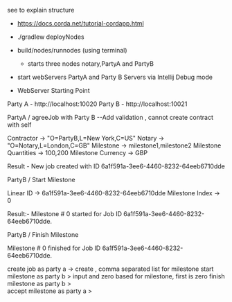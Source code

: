 see to explain structure
- https://docs.corda.net/tutorial-cordapp.html

- ./gradlew deployNodes
- build/nodes/runnodes (using terminal)
    - starts three nodes notary,PartyA and PartyB
- start webServers PartyA and Party B Servers via Intellij Debug mode          

- WebServer Starting Point

Party A - http://localhost:10020
Party B - http://localhost:10021

PartyA / agreeJob with Party B
--Add validation , cannot create contract with self

Contractor -> "O=PartyB,L=New York,C=US"
Notary -> "O=Notary,L=London,C=GB"
Milestone -> milestone1,milestone2
Milestone Quantities -> 100,200
Milestone Currency -> GBP






Result - 
New job created with ID 6a1f591a-3ee6-4460-8232-64eeb6710dde

PartyB / Start Milestone

Linear ID -> 6a1f591a-3ee6-4460-8232-64eeb6710dde
Milestone Index -> 0

Result:-
Milestone # 0 started for Job ID 6a1f591a-3ee6-4460-8232-64eeb6710dde.


PartyB / Finish Milestone

Milestone # 0 finished for Job ID 6a1f591a-3ee6-4460-8232-64eeb6710dde.

create  job as party a -> create <job id> ,  comma separated list for milestone
start milestone as party b > input <job id> and zero based for milestone, first  is zero 
finish milestone as party b > <job id> <milestone index>  
accept milestone as party a > <job id> <milestone index> 